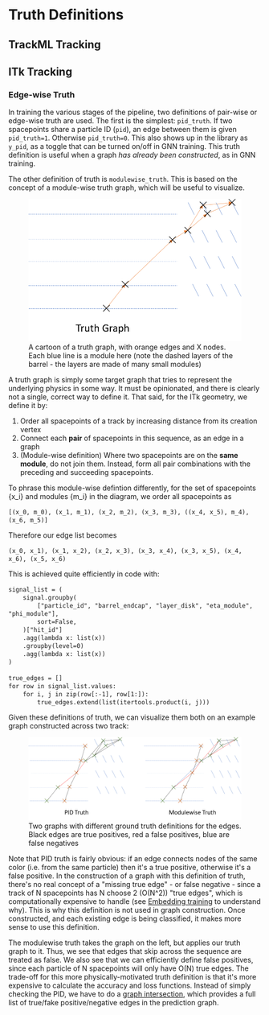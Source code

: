 # Truth Definitions

## TrackML Tracking



## ITk Tracking

### Edge-wise Truth

In training the various stages of the pipeline, two definitions of pair-wise or edge-wise truth are used. The first is the simplest: `pid_truth`. If two spacepoints share a particle ID (`pid`), an edge between them is given `pid_truth=1`. Otherwise `pid_truth=0`. This also shows up in the library as `y_pid`, as a toggle that can be turned on/off in GNN training. This truth definition is useful when a graph *has already been constructed*, as in GNN training. 

The other definition of truth is `modulewise_truth`. This is based on the concept of a module-wise truth graph, which will be useful to visualize.

<figure>
  <img src="https://raw.githubusercontent.com/HSF-reco-and-software-triggers/Tracking-ML-Exa.TrkX/master/docs/media/truth_graph.png"/>
  <figcaption>A cartoon of a truth graph, with orange edges and X nodes. Each blue line is a module here (note the dashed layers of the barrel - the layers are made of many small modules)</figcaption>
</figure>

A truth graph is simply some target graph that tries to represent the underlying physics in some way. It must be opinionated, and there is clearly not a single, correct way to define it. That said, for the ITk geometry, we define it by:
1. Order all spacepoints of a track by increasing distance from its creation vertex
2. Connect each **pair** of spacepoints in this sequence, as an edge in a graph
3. (Module-wise definition) Where two spacepoints are on the **same module**, do not join them. Instead, form all pair combinations with the preceding and succeeding spacepoints. 

To phrase this module-wise defintion differently, for the set of spacepoints {x_i} and modules {m_i} in the diagram, we order all spacepoints as

```
[(x_0, m_0), (x_1, m_1), (x_2, m_2), (x_3, m_3), ((x_4, x_5), m_4), (x_6, m_5)]
```

Therefore our edge list becomes

```
(x_0, x_1), (x_1, x_2), (x_2, x_3), (x_3, x_4), (x_3, x_5), (x_4, x_6), (x_5, x_6)
```

This is achieved quite efficiently in code with:
```
signal_list = (
    signal.groupby(
        ["particle_id", "barrel_endcap", "layer_disk", "eta_module", "phi_module"],
        sort=False,
    )["hit_id"]
    .agg(lambda x: list(x))
    .groupby(level=0)
    .agg(lambda x: list(x))
)

true_edges = []
for row in signal_list.values:
    for i, j in zip(row[:-1], row[1:]):
        true_edges.extend(list(itertools.product(i, j)))
```

Given these definitions of truth, we can visualize them both on an example graph constructed across two track:

<figure>
  <img src="https://raw.githubusercontent.com/HSF-reco-and-software-triggers/Tracking-ML-Exa.TrkX/master/docs/media/truth_definitions.png"/>
  <figcaption>Two graphs with different ground truth definitions for the edges. Black edges are true positives, red a false positives, blue are false negatives</figcaption>
</figure>

Note that PID truth is fairly obvious: if an edge connects nodes of the same color (i.e. from the same particle) then it's a true positive, otherwise it's a false positive. In the construction of a graph with this definition of truth, there's no real concept of a "missing true edge" - or false negative - since a track of N spacepoints has N choose 2 (O(N^2)) "true edges", which is computationally expensive to handle (see [Embedding training](https://hsf-reco-and-software-triggers.github.io/Tracking-ML-Exa.TrkX/models/taxonomy#embedding) to understand why). This is why this definition is not used in graph construction. Once constructed, and each existing edge is being classified, it makes more sense to use this definition. 

The modulewise truth takes the graph on the left, but applies our truth graph to it. Thus, we see that edges that skip across the sequence are treated as false. We also see that we can efficiently define false positives, since each particle of N spacepoints will only have O(N) true edges. The trade-off for this more physically-motivated truth definition is that it's more expensive to calculate the accuracy and loss functions. Instead of simply checking the PID, we have to do a [graph intersection](https://hsf-reco-and-software-triggers.github.io/Tracking-ML-Exa.TrkX/tools/data#graph_intersection), which provides a full list of true/fake positive/negative edges in the prediction graph.